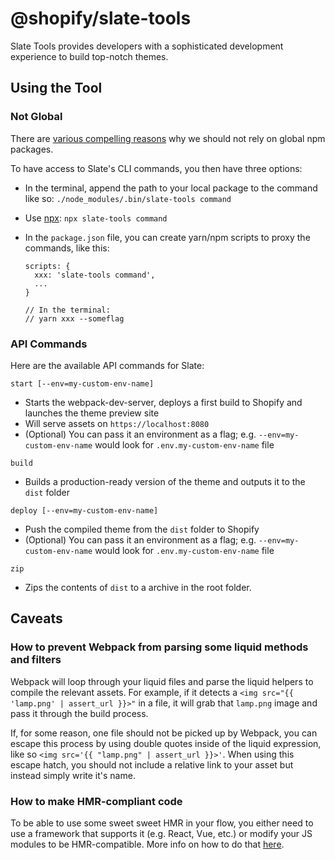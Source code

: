 # @shopify/slate-tools

Slate Tools provides developers with a sophisticated development experience to build top-notch themes.

## Using the Tool

### Not Global

There are [various compelling reasons](https://www.smashingmagazine.com/2016/01/issue-with-global-node-npm-packages/) why we should not rely on global npm packages.

To have access to Slate's CLI commands, you then have three options:

* In the terminal, append the path to your local package to the command like so: `./node_modules/.bin/slate-tools command`
* Use [npx](https://medium.com/@maybekatz/introducing-npx-an-npm-package-runner-55f7d4bd282b): `npx slate-tools command`
* In the `package.json` file, you can create yarn/npm scripts to proxy the commands, like this:

  ```
  scripts: {
    xxx: 'slate-tools command',
    ...
  }

  // In the terminal:
  // yarn xxx --someflag
  ```

### API Commands

Here are the available API commands for Slate:

`start [--env=my-custom-env-name]`

* Starts the webpack-dev-server, deploys a first build to Shopify and launches the theme preview site
* Will serve assets on `https://localhost:8080`
* (Optional) You can pass it an environment as a flag; e.g. `--env=my-custom-env-name` would look for `.env.my-custom-env-name` file

`build`

* Builds a production-ready version of the theme and outputs it to the `dist` folder

`deploy [--env=my-custom-env-name]`

* Push the compiled theme from the `dist` folder to Shopify
* (Optional) You can pass it an environment as a flag; e.g. `--env=my-custom-env-name` would look for `.env.my-custom-env-name` file

`zip`

* Zips the contents of `dist` to a archive in the root folder.

## Caveats

### How to prevent Webpack from parsing some liquid methods and filters

Webpack will loop through your liquid files and parse the liquid helpers to compile the relevant assets. For example, if it detects a `<img src="{{ 'lamp.png' | assert_url }}>"` in a file, it will grab that `lamp.png` image and pass it through the build process.

If, for some reason, one file should not be picked up by Webpack, you can escape this process by using double quotes inside of the liquid expression, like so `<img src='{{ "lamp.png" | assert_url }}>'`. When using this escape hatch, you should not include a relative link to your asset but instead simply write it's name.

### How to make HMR-compliant code

To be able to use some sweet sweet HMR in your flow, you either need to use a framework that supports it (e.g. React, Vue, etc.) or modify your JS modules to be HMR-compatible. More info on how to do that [here](http://andrewhfarmer.com/webpack-hmr-tutorial/#part-2-code-changes).
